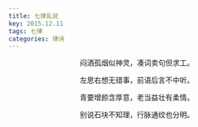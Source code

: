 ```yaml
---
title: 七律乱说
key: 2015.12.11
tags: 七律
categories: 律诗
---
```


<p align="center">闷酒孤烟似神灵，凑词卖句但求工。
</p>
<p align="center">左思右想无错事，前语后言不中听。
</p>
<p align="center">青要增颜含厚意，老当益壮有柔情。
</p>
<p align="center">别说石块不知理，行脉通纹也分明。
</p>
